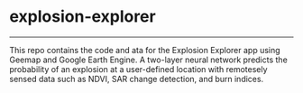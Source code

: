 # explosion-explorer
--------------------
This repo contains the code and ata for the Explosion Explorer app using Geemap and Google Earth Engine. A two-layer neural network predicts the probability of an explosion at a user-defined location with remotesely sensed data such as NDVI, SAR change detection, and burn indices.
